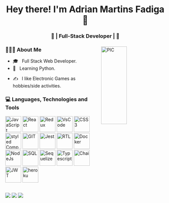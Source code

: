 <h1 align="center">Hey there! I'm Adrian Martins Fadiga 👋 </h1>
<h3 align="center">🚀 | Full-Stack Developer | 🚀</h3>
<div>
<img width = "40%" align="right" alt="PIC" height="25%" src="https://programadorviking.com.br/wp-content/uploads/2020/11/Os-Melhores-Sites-Para-Desafios-de-Programacao-380x249.jpg" />
<div align="left"> 
  <h3> 👨🏻‍💻 About Me </h3>

  - 🎓 &nbsp; Full Stack Web Developer.
  - 💼 &nbsp; Learning Python.
  <!-- - 🌱 &nbsp; Future fullstack developer. -->
  - ✍️ &nbsp; I like Electronic Games as hobbies/side activities.  
</div> 
</div>

<div>
  <h3> 💻 Languages, Technologies and Tools </h3>
  <p>
   <img src="https://www.svgrepo.com/show/373703/js.svg" width="50" alt="JavaScript">
   <img src="https://www.svgrepo.com/show/354259/react.svg" width="50" alt="React">
   <img src="https://www.svgrepo.com/show/354274/redux.svg" width="50" alt="Redux">
   <img src="https://www.svgrepo.com/show/374171/vscode.svg" width="50" alt="VsCode">
   <img src="https://www.svgrepo.com/show/349330/css3.svg" width="50" alt="CSS3">
    <img src="https://www.svgrepo.com/show/374104/styled.svg" width="50" alt="styled Components">
   <img src="https://www.svgrepo.com/show/373623/git.svg" width="50" alt="GIT">
   <img src="https://www.svgrepo.com/show/373700/jest.svg" width="50" alt="Jest">
   <img src="https://testing-library.com/img/octopus-128x128.png" width="50" alt="RTL">    
   <img src="https://www.docker.com/wp-content/uploads/2022/03/vertical-logo-monochromatic.png" width="50" alt="Docker"> 
   <img src="https://www.svgrepo.com/show/354118/nodejs.svg" width="50" alt="NodeJs">
   <img src="https://upload.wikimedia.org/wikipedia/commons/8/87/Sql_data_base_with_logo.png" width="50" alt="SQL">
   <img src="https://www.svgrepo.com/show/354333/sequelize.svg" width="50" alt="Sequelize">
   <img src="https://www.svgrepo.com/show/349540/typescript.svg" width="50" alt="Typescript">
   <img src="https://avatars.githubusercontent.com/u/1515293?s=280&v=4" width="50" alt="Chai">
   <img src="https://thekenyandev.com/static/ba180df420dbaffd7405a0f65764feab/cover.png" width="50" alt="JWT">
   <img src="https://www.svgrepo.com/show/349404/heroku.svg" width="50" alt="heroku">
  <p>
</div> 
  
##
  
<div> 
 <a href="https://www.instagram.com/adriannmartins/" target="_blank"><img src="https://img.shields.io/badge/-Instagram-%23E4405F?style=for-the-badge&logo=instagram&logoColor=white" target="_blank"></a>
  <a href = "mailto:adrianmfadiga@gmail.com"><img src="https://img.shields.io/badge/-Gmail-%23333?style=for-the-badge&logo=gmail&logoColor=white" target="_blank"></a>
  <a href="https://www.linkedin.com/in/adrian-fadiga/" target="_blank"><img src="https://img.shields.io/badge/-LinkedIn-%230077B5?style=for-the-badge&logo=linkedin&logoColor=white" target="_blank"></a>
 
</div>
  
